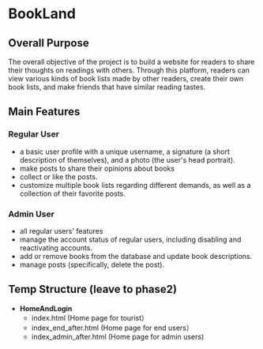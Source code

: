# BookLand

## Overall Purpose
The overall objective of the project is to build a website for readers to share their thoughts on readings with others. Through this platform, readers can view various kinds of book lists made by other readers, create their own book lists, and make friends that have similar reading tastes.

## Main Features
### Regular User
* a basic user profile with a unique username, a signature (a short description of themselves), and a photo (the user's head portrait).
* make posts to share their opinions about books
* collect or like the posts. 
* customize multiple book lists regarding different demands, as well as a collection of their favorite posts.

### Admin User
* all regular users' features
* manage the account status of regular users, including disabling and reactivating accounts.
* add or remove books from the database and update book descriptions.
* manage posts (specifically, delete the post).

## Temp Structure (leave to phase2)
- **HomeAndLogin**
  - index.html (Home page for tourist）
  - index_end_after.html (Home page for end users）
  - index_admin_after.html (Home page for admin users)

 
  
   
